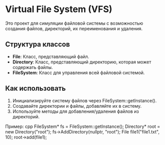 # Virtual File System (VFS)

Это проект для симуляции файловой системы с возможностью создания файлов, директорий, их переименования и удаления.

## Структура классов
- **File**: Класс, представляющий файл.
- **Directory**: Класс, представляющий директорию, которая может содержать файлы.
- **FileSystem**: Класс для управления всей файловой системой.

## Как использовать

1. Инициализируйте систему файлов через FileSystem::getInstance().
2. Создавайте директории и файлы, добавляйте их в систему.
3. Используйте методы для добавления/удаления файлов из директорий.

Пример:
cpp
FileSystem* fs = FileSystem::getInstance();
Directory* root = new Directory("root");
fs->AddDirectory(nullptr, "root");
File file1("file1.txt", 10);
root->add(file1);
